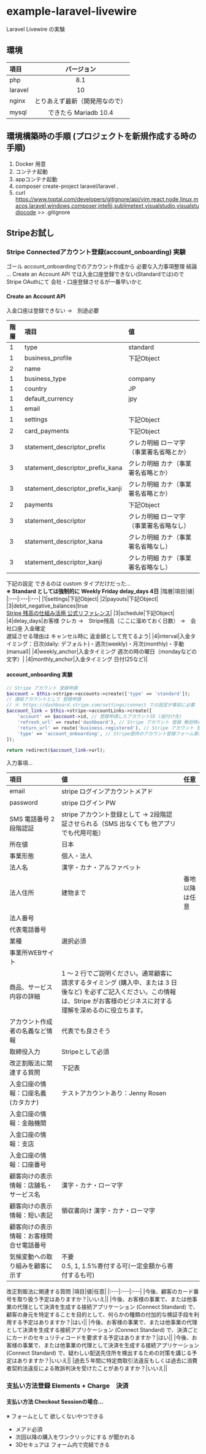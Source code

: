 # example-laravel-livewire
Laravel Livewire の実験
## 環境
|項目|バージョン|
|:---|:---:|
|php|8.1|
|laravel|10|
|nginx|とりあえず最新（開発用なので）|
|mysql|できたら Mariadb 10.4|

## 環境構築時の手順 (プロジェクトを新規作成する時の手順)
1. Docker 用意
1. コンテナ起動
1. appコンテナ起動
1. composer create-project laravel/laravel .
1. curl https://www.toptal.com/developers/gitignore/api/vim,react,node,linux,macos,laravel,windows,composer,intellij,sublimetext,visualstudio,visualstudiocode >> .gitignore

## Stripeお試し
### Stripe Connectedアカウント登録(account_onboarding) 実験
ゴール account_onboardingでのアカウント作成から 必要な入力事項整理
結論 ... Create an Account API では入金口座登録できない(Standardでは)ので Stripe OAuthにて 会社・口座登録させるが一番早いかと
#### Create an Account API
入金口座は登録できない →　別途必要

|階層|項目|値|
|:---|:---|:---|
|1|type|standard|
|1|business_profile|下記Object|
|2|name||
|1|business_type|company|
|1|country|JP|
|1|default_currency|jpy|
|1|email||
|1|settings|下記Object|
|2|card_payments|下記Object|
|3|statement_descriptor_prefix|クレカ明細 ローマ字（事業署名省略とか）|
|3|statement_descriptor_prefix_kana|クレカ明細 カナ（事業署名省略とか）|
|3|statement_descriptor_prefix_kanji|クレカ明細 カナ（事業署名省略とか）|
|2|payments|下記Object|
|3|statement_descriptor|クレカ明細 ローマ字（事業署名省略なし）|
|3|statement_descriptor_kana|クレカ明細 カナ（事業署名省略なし）|
|3|statement_descriptor_kanji|クレカ明細 カナ（事業署名省略なし）|

下記の設定 できるのは custom タイプだけだった...  
**※ Standard としては強制的に Weekly Friday delay_days 4日**
|階層|項目|値|
|:---|:---|:---|
|1|settings|下記Object|
|2|payouts|下記Object|
|3|debit_negative_balances|true<br>[Stripe 残高の仕組み活用 公式リファレンス](https://stripe.com/docs/connect/account-balances)|
|3|schedule|下記Object|
|4|delay_days|お客様 クレカ →　Stripe残高（ここに溜めておく日数） →　会社口座 入金確定<br>遅延させる理由は キャンセル時に 返金額として充てるよう|
|4|interval|入金タイミング：日次(daily: デフォルト)・週次(weekly)・月次(monthly)・手動(manual)|
|4|weekly_anchor|入金タイミング 週次の時の曜日（mondayなどの文字）|
|4|monthly_anchor|入金タイミング 日付(25など)|


#### account_onboarding 実験
```php
// Stripe アカウント 登録申請
$account = $this->stripe->accounts->create(['type' => 'standard']);
// 連結アカウントとして 登録申請
// ※　https://dashboard.stripe.com/settings/connect での設定が事前に必要
$account_link = $this->stripe->accountLinks->create([
    'account' => $account->id, // 登録申請したアカウントID (紐付け先)
    'refresh_url' => route('dashboard'), // Stripe アカウント 登録 無効時のリダイレクト先 (有効期限切れ など) TODO:事業所一覧とか
    'return_url' => route('business.registered'), // Stripe アカウント 登録 成功時 リダイレクト先
    'type' => 'account_onboarding', // Stripe提供のアカウント登録フォーム表示
]);

return redirect($account_link->url);
```

入力事項...

|項目|値|任意|
|:---|:---|:---|
|email|stripe ログインアカウントメアド||
|password|stripe ログイン PW||
|SMS 電話番号 2段階認証|stripe アカウント登録として → 2段階認証させられる（SMS 出なくても 他アプリでも代用可能）||
|所在値|日本||
|事業形態|個人・法人||
|法人名|漢字・カナ・アルファベット||
|法人住所|建物まで|番地以降は任意|
|法人番号|||
|代表電話番号|||
|業種|選択必須||
|事業所WEBサイト|||
|商品、サービス内容の詳細|1 ～ 2 行でご説明ください。通常顧客に請求するタイミング (購入中、または 3 日後など) を必ずご記入ください。この情報は、Stripe がお客様のビジネスに対する理解を深めるのに役立ちます。||
|アカウント作成者の名義など情報|代表でも良さそう||
|取締役入力|Stripeとして必須||
|改正割販法に関連する質問|下記表||
|入金口座の情報：口座名義 (カタカナ)|テストアカウントあり：Jenny Rosen||
|入金口座の情報：金融機関|||
|入金口座の情報：支店|||
|入金口座の情報：口座番号|||
|顧客向けの表示情報：店舗名・サービス名|漢字・カナ・ローマ字||
|顧客向けの表示情報：短い表記|領収書向け 漢字・カナ・ローマ字||
|顧客向けの表示情報：お客様問合せ電話番号|||
|気候変動への取り組みを顧客に示す|不要<br>0.5, 1, 1.5%寄付する可(一定金額から寄付するも可)||


改正割販法に関連する質問
|項目|値|任意|
|:---|:---|:---|
|今後、顧客のカード番号を取り扱う予定はありますか？|いいえ||
|今後、お客様の事業で、または他事業の代理として決済を生成する接続アプリケーション (Connect Standard) で、顧客の身元を特定することを目的として、何らかの種類の付加的な検証手段を利用する予定はありますか？|はい||
|今後、お客様の事業で、または他事業の代理として決済を生成する接続アプリケーション (Connect Standard) で、決済ごとにカードのセキュリティコードを要求する予定はありますか？|はい||
|今後、お客様の事業で、または他事業の代理として決済を生成する接続アプリケーション (Connect Standard) で、疑わしい配送先住所を検出するための対策を講じる予定はありますか？|いいえ||
|過去５年間に特定商取引法違反もしくは過去に消費者契約法違反による敗訴判決を受けたことがありますか？|いいえ||

### 支払い方法登録 Elements + Charge　決済
#### 支払い方法 Checkout Sessionの場合...
※ フォームとして 欲しくないやつできる
- メアド必須
- 次回以降の購入をワンクリックにする が聞かれる
- 3Dセキュアは フォーム内で完結できる
